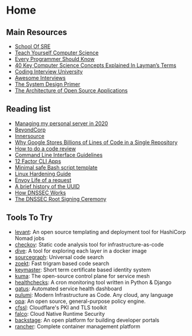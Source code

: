 # Home

## Main Resources

- [School Of SRE](https://linkedin.github.io/school-of-sre/)
- [Teach Yourself Computer Science](https://teachyourselfcs.com/)
- [Every Programmer Should Know](https://github.com/mtdvio/every-programmer-should-know)
- [40 Key Computer Science Concepts Explained In Layman’s Terms](http://carlcheo.com/compsci)
- [Coding Interview University](https://github.com/jwasham/coding-interview-university)
- [Awesome Interviews](https://github.com/MaximAbramchuck/awesome-interview-questions)
- [The System Design Primer](https://github.com/donnemartin/system-design-primer)
- [The Architecture of Open Source Applications](https://aosabook.org/en/index.html)

## Reading list

- [Managing my personal server in 2020](https://github.com/erebe/personal-server)
- [BeyondCorp](https://www.beyondcorp.com/)
- [Innersource](https://resources.github.com/whitepapers/introduction-to-innersource/)
- [Why Google Stores Billions of Lines of Code in a Single Repository](https://cacm.acm.org/magazines/2016/7/204032-why-google-stores-billions-of-lines-of-code-in-a-single-repository/fulltext)
- [How to do a code review](https://google.github.io/eng-practices/review/reviewer/)
- [Command Line Interface Guidelines](https://clig.dev/)
- [12 Factor CLI Apps](https://medium.com/@jdxcode/12-factor-cli-apps-dd3c227a0e46)
- [Minimal safe Bash script template](https://betterdev.blog/minimal-safe-bash-script-template/)
- [Linux Hardening Guide](https://madaidans-insecurities.github.io/guides/linux-hardening.html)
- [Envoy Life of a request](https://www.envoyproxy.io/docs/envoy/latest/intro/life_of_a_request)
- [A brief history of the UUID](https://segment.com/blog/a-brief-history-of-the-uuid/?ct=t%28DevOpsLinks_64%29)
- [How DNSSEC Works](https://www.cloudflare.com/en-gb/dns/dnssec/how-dnssec-works/)
- [The DNSSEC Root Signing Ceremony](https://www.cloudflare.com/en-gb/dns/dnssec/root-signing-ceremony/)

## Tools To Try

- [levant](https://github.com/hashicorp/levant): An open source templating and deployment tool for HashiCorp Nomad jobs
- [checkov](https://github.com/bridgecrewio/checkov): Static code analysis tool for infrastructure-as-code
- [dive](https://github.com/wagoodman/dive): A tool for exploring each layer in a docker image
- [sourcegraph](https://github.com/sourcegraph/sourcegraph): Universal code search
- [zoekt](https://github.com/google/zoekt): Fast trigram based code search
- [keymaster](https://github.com/Cloud-Foundations/keymaster): Short term certificate based identity system
- [kuma](https://github.com/kumahq/kuma): The open-source control plane for service mesh
- [healthchecks](https://github.com/healthchecks/healthchecks): A cron monitoring tool written in Python & Django
- [gatus](https://github.com/TwinProduction/gatus): Automated service health dashboard
- [pulumi](https://github.com/pulumi/pulumi): Modern Infrastructure as Code. Any cloud, any language
- [opa](https://github.com/open-policy-agent/opa): An open source, general-purpose policy engine.
- [cfssl](https://github.com/cloudflare/cfssl): Cloudflare's PKI and TLS toolkit
- [falco](https://github.com/falcosecurity/falco): Cloud Native Runtime Security
- [backstage](https://github.com/backstage/backstage): An open platform for building developer portals
- [rancher](https://github.com/rancher/rancher): Complete container management platform

